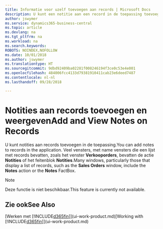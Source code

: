 ```yaml
---
title: Informatie voor uzelf toevoegen aan records | Microsoft Docs
description: U kunt een notitie aan een record in de toepassing toevoegen. Stel dat u extra informatie hebt over een verkooporder die niet in een van de velden op de verkooporder kan worden ingevoerd.
author: jswymer
ms.service: dynamics365-business-central
ms.topic: article
ms.devlang: na
ms.tgt_pltfrm: na
ms.workload: na
ms.search.keywords: 
ROBOTS: NOINDEX,NOFOLLOW
ms.date: 10/01/2018
ms.author: jswymer
ms.translationtype: HT
ms.sourcegitcommit: 9dbd92409ba02281f008246194f3ce0c53e4e001
ms.openlocfilehash: 484006fcc4133d79381910411cab23e6deed7487
ms.contentlocale: nl-nl
ms.lasthandoff: 09/28/2018

---
```

# <a name="add-and-view-notes-on-records"></a><span data-ttu-id="095a2-104">Notities aan records toevoegen en weergeven</span><span class="sxs-lookup"><span data-stu-id="095a2-104">Add and View Notes on Records</span></span>
 <span data-ttu-id="095a2-105">U <!--OnPrem and your colleagues -->kunt notities aan records toevoegen in de toepassing.</span><span class="sxs-lookup"><span data-stu-id="095a2-105">You <!--OnPrem and your colleagues -->can add notes to records in the application.</span></span> <span data-ttu-id="095a2-106">Veel vensters, met name vensters die een lijst met records bevatten, zoals het venster **Verkooporders**, bevatten de actie **Notities** of het feitenblok **Notities**.</span><span class="sxs-lookup"><span data-stu-id="095a2-106">Many windows, particularly those that display a list of records, such as the **Sales Orders** window, include the **Notes** action or the **Notes** FactBox.</span></span> <!--OnPrem Notes is where you can write notes about a record to yourself or others, and where you can view notes to you from others. For example, a note could be a general comment or processing instruction to your colleague, who can then respond to your note using their own **Notes**. Or, your colleague can add a note that gives you extra information about a sales order that is not covered by the information on the sales order. These notes and correspondences will follow the record as it is processed in the company.-->

 > [!NOTE]  
 >  <span data-ttu-id="095a2-107">Deze functie is niet beschikbaar.</span><span class="sxs-lookup"><span data-stu-id="095a2-107">This feature is currently not available.</span></span>  

<!--OnPrem
> [!NOTE]  
>  You can only select one recipient of the note.-->  

<!--OnPrem
## To work with notes on a record

1.  Open a list of records, such as the **Sales Orders** window, or a card, such as the **Sales Order** window.  

    <!-- If **Notes** is not visible on the page, then you can customize the page to display the Notes FactBox. -->
<!--
2.  Choose the **Notes** action to open the **Notes** window. This window displays any current notes on the record. From here, you can do the following:

    -   To view or edit the note, choose **...** and then **Edit**. You can also do this from the **Notes** FactBox if it is available on the page.
    -   To add a note, choose the **+new** action, and then type your message in the **Note** box. You can enter a maximum of 30 lines of text in the note.

<!-- 5.  In the **To** field, enter a user ID (your own or someone else’s) to indicate who the note is for.  

6.  Select the **Notify** field if you want to send a notification to the user in the **To** field.

     If **Notify** is selected, the note will be sent as a notification to the user's **My Notifications** on the Role Center.  -->
<!--OnPrem
3.  Choose the **OK** button.  -->
## <a name="see-also"></a><span data-ttu-id="095a2-108">Zie ook</span><span class="sxs-lookup"><span data-stu-id="095a2-108">See Also</span></span>
<span data-ttu-id="095a2-109">[Werken met [!INCLUDE[d365fin](includes/d365fin_md.md)]](ui-work-product.md)</span><span class="sxs-lookup"><span data-stu-id="095a2-109">[Working with [!INCLUDE[d365fin](includes/d365fin_md.md)]](ui-work-product.md)</span></span>  

